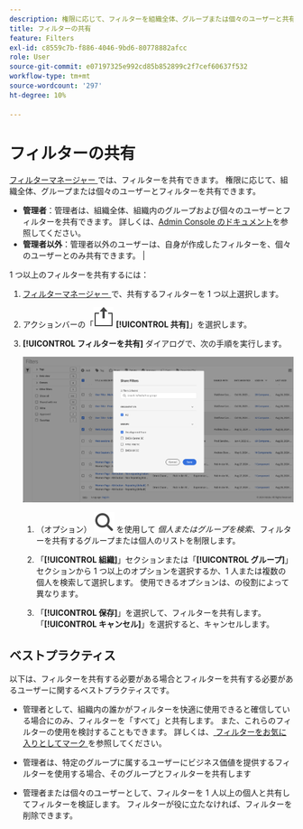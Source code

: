 ```yaml
---
description: 権限に応じて、フィルターを組織全体、グループまたは個々のユーザーと共有できます。
title: フィルターの共有
feature: Filters
exl-id: c8559c7b-f886-4046-9bd6-80778882afcc
role: User
source-git-commit: e07197325e992cd85b852899c2f7cef60637f532
workflow-type: tm+mt
source-wordcount: '297'
ht-degree: 10%

---
```


# フィルターの共有

[ フィルターマネージャー ](manage-filters.md) では、フィルターを共有できます。 権限に応じて、組織全体、グループまたは個々のユーザーとフィルターを共有できます。

* **管理者**：管理者は、組織全体、組織内のグループおよび個々のユーザーとフィルターを共有できます。 詳しくは、[Admin Console のドキュメント](https://helpx.adobe.com/jp/enterprise/using/manage-products.html)を参照してください。
* **管理者以外**：管理者以外のユーザーは、自身が作成したフィルターを、個々のユーザーとのみ共有できます。 |

1 つ以上のフィルターを共有するには：

1. [ フィルターマネージャー ](manage-filters.md) で、共有するフィルターを 1 つ以上選択します。
1. アクションバーの「![ 共有 ](/help/assets/icons/ShareLight.svg) **[!UICONTROL 共有]**」を選択します。
1. **[!UICONTROL フィルターを共有]** ダイアログで、次の手順を実行します。

   ![ フィルターを共有ダイアログ ](assets/share-filter-dialog.png)

   1. （オプション） ![ 検索 ](/help/assets/icons/Search.svg) を使用して *個人またはグループを検索*、フィルターを共有するグループまたは個人のリストを制限します。

   1. 「**[!UICONTROL 組織]**」セクションまたは「**[!UICONTROL グループ]**」セクションから 1 つ以上のオプションを選択するか、1 人または複数の個人を検索して選択します。 使用できるオプションは、の役割によって異なります。

   1. 「**[!UICONTROL 保存]**」を選択して、フィルターを共有します。 「**[!UICONTROL キャンセル]**」を選択すると、キャンセルします。

## ベストプラクティス

以下は、フィルターを共有する必要がある場合とフィルターを共有する必要があるユーザーに関するベストプラクティスです。

* 管理者として、組織内の誰かがフィルターを快適に使用できると確信している場合にのみ、フィルターを「すべて」と共有します。 また、これらのフィルターの使用を検討することもできます。 詳しくは、[ フィルターをお気に入りとしてマーク ](filters-favorite.md) を参照してください。

* 管理者は、特定のグループに属するユーザーにビジネス価値を提供するフィルターを使用する場合、そのグループとフィルターを共有します

* 管理者または個々のユーザーとして、フィルターを 1 人以上の個人と共有してフィルターを検証します。 フィルターが役に立たなければ、フィルターを削除できます。
